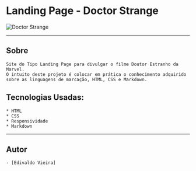 
# Landing Page  - Doctor Strange

![Doctor Strange](./img/doctorstrangepprt%20(7).png)

---

## Sobre

    Site do Tipo Landing Page para divulgar o filme Doutor Estranho da Marvel.
    O intuito deste projeto é colocar em prática o conhecimento adquirido sobre as linguagens de marcação, HTML, CSS e Markdown.

## Tecnologias Usadas:

    * HTML
    * CSS
    * Responsividade
    * Markdown
 ---

## Autor

    - [Edivaldo Vieira]